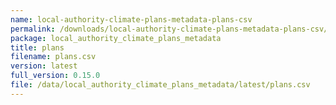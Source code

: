 ```yaml
---
name: local-authority-climate-plans-metadata-plans-csv
permalink: /downloads/local-authority-climate-plans-metadata-plans-csv/latest
package: local_authority_climate_plans_metadata
title: plans
filename: plans.csv
version: latest
full_version: 0.15.0
file: /data/local_authority_climate_plans_metadata/latest/plans.csv
---
```

